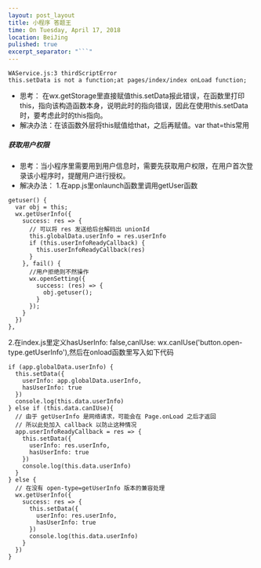 ```yaml
---
layout: post_layout
title: 小程序 答题王
time: On Tuesday, April 17, 2018
location: BeiJing
pulished: true
excerpt_separator: "```"
---
```

```
WAService.js:3 thirdScriptError  
this.setData is not a function;at pages/index/index onLoad function;
```
 - 思考： 在wx.getStorage里直接赋值this.setData报此错误，在函数里打印this，指向该构造函数本身，说明此时的指向错误，因此在使用this.setData时，要考虑此时的this指向。
 - 解决办法：在该函数外层将this赋值给that，之后再赋值。var that=this常用


##### 获取用户权限
 - 思考：当小程序里需要用到用户信息时，需要先获取用户权限，在用户首次登录该小程序时，提醒用户进行授权。
 - 解决办法：
1.在app.js里onlaunch函数里调用getUser函数
``` 
getuser() {
  var obj = this;
  wx.getUserInfo({
    success: res => {
      // 可以将 res 发送给后台解码出 unionId
      this.globalData.userInfo = res.userInfo
      if (this.userInfoReadyCallback) {
        this.userInfoReadyCallback(res)
      }
    }, fail() {
      //用户拒绝则不然操作
      wx.openSetting({
        success: (res) => {
          obj.getuser();
        }
      });
    }
  })
},
```
2.在index.js里定义hasUserInfo: false,canIUse: wx.canIUse('button.open-type.getUserInfo'),然后在onload函数里写入如下代码</h6>
``` 
if (app.globalData.userInfo) {
  this.setData({
    userInfo: app.globalData.userInfo,
    hasUserInfo: true
  })
  console.log(this.data.userInfo)
} else if (this.data.canIUse){
  // 由于 getUserInfo 是网络请求，可能会在 Page.onLoad 之后才返回
  // 所以此处加入 callback 以防止这种情况
  app.userInfoReadyCallback = res => {
    this.setData({
      userInfo: res.userInfo,
      hasUserInfo: true
    })
    console.log(this.data.userInfo)
  }
} else {
  // 在没有 open-type=getUserInfo 版本的兼容处理
  wx.getUserInfo({
    success: res => {
      this.setData({
        userInfo: res.userInfo,
        hasUserInfo: true
      })
      console.log(this.data.userInfo)
    }
  })
}
```